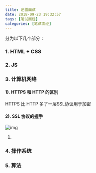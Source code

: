 ```yaml
---
title: 迅雷面试
date: 2018-09-23 19:32:57
tags: [笔试面经]
categories: [笔试面经]
---
```


分为以下几个部分：

### 1. HTML + CSS





### 2. JS





### 3. 计算机网络

#### 1). HTTPS 和 HTTP 的区别

HTTPS 比 HTTP 多了一层SSL协议用于加密

#### 2). SSL 协议的握手

![img](https://images2018.cnblogs.com/blog/324374/201805/324374-20180502170810378-46022595.png)

1. 

### 4. 操作系统





### 5. 算法





